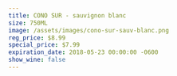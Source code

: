 ```yaml
---
title: CONO SUR - sauvignon blanc
size: 750ML
image: /assets/images/cono-sur-sauv-blanc.png
reg_price: $8.99
special_price: $7.99
expiration_date: 2018-05-23 00:00:00 -0600
show_wine: false
---
```


